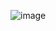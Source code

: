 ![image](https://user-images.githubusercontent.com/27609690/119515029-79c85d00-bdb0-11eb-8dbc-aae3bfd3d905.png)
